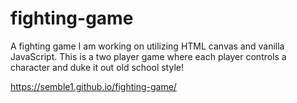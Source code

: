 # fighting-game

A fighting game I am working on utilizing HTML canvas and vanilla JavaScript. This is a two player game where each player controls a character and duke it out old school style!

https://semble1.github.io/fighting-game/
